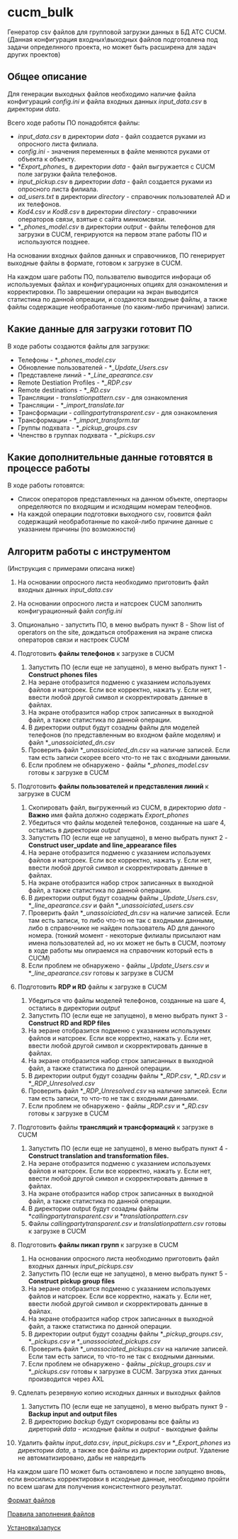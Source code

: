 # cucm_bulk
Генератор csv файлов для групповой загрузки данных в БД АТС CUCM.
(Данная конфигурация входных\выходных файлов подготовлена под задачи определнного проекта, но может быть расширена для задач других проектов)

## Общее описание

Для генерации выходных файлов необходимо наличие файла конфигураций *config.ini* и 
файла входных данных *input_data.csv* в директории *data*.

Всего ходе работы ПО понадобятся файлы:

 - *input_data.csv* в директории *data*  - файл создается руками из опросного листа филиала. 
 - *config.ini* - значения переменных в файле меняются руками от объекта к объекту.
 - **Export_phones_* в директории *data* - файл выгружается с CUCM поле загрузки файла телефонов.
 - *input_pickup.csv* в директории *data* - файл создается руками из опросного листа филиала.
 - *ad_users.txt* в директории *directory* - справочник пользователей AD и их телефонов.
 - *Kod4.csv* и *Kod8.csv* в директории *directory* - справочники операторов связи, взятые с сайта минкомсвязи. 
 - **_phones_model.csv* в директории *output* - файлы телефонов для загрузки в CUCM,
 генрируются на первом этапе работы ПО и используются позднее.
 
 На основании входных файлов данных и справочников, ПО генерирует выходные файлы в формате, 
 готовом к загрузке в CUCM.
 
 На каждом шаге работы ПО, пользвателю выводится инфораци об используемых файлах и конфигурационных опциях для 
 ознакомления и корректировки. По заврешении операции на экран выводится статистика по данной опреации, 
 и создаются выходные файлы, а также файлы содержащие необработанные (по каким-либо причинам) записи.
 
## Какие данные для загрузки готовит ПО
 
 В ходе работы создаются файлы для загрузки:
 
  - Телефоны  - **_phones_model.csv* 
  - Обновление пользователей - **_Update_Users.csv*
  - Представлене линий - **_Line_apearance.csv*
  - Remote Destiation Profiles - **_RDP.csv*
  - Remote destinations - **_RD.csv*
  - Трансляции - *translationpattern.csv* - для ознакомления
  - Трансляции - **_import_translate.tar*
  - Трансформации - *callingpartytransparent.csv* - для ознакомления
  - Трансформации - **_import_transform.tar*
  - Группы подхвата - **_pickup_groups.csv*
  - Членство в группах подхвата - **_pickups.csv*
  
## Какие дополнительные данные готовятся в процессе работы
 
 В ходе работы готовятся:
 
  - Список операторов представленных на данном объекте, опертаоры определяются по входящим и исходящим номерам телеофнов.
  - На каждой операции подготовки выходного csv, гоовится файл содержащий необработанные по какой-либо причине данные с указанием причины (по возможности)
  
## Алгоритм работы с инструментом
 
 (Инструкция с примерами описана ниже)
 1. На основании опросного листа необходимо приготовить файл входных данных *input_data.csv*
 1. На основании опросного листа и натсроек CUCM заполнить конфигурационный файл *config.ini*
 1. Опционально - запустить ПО, в меню выбрать пункт 8 - Show list of operators on the site, дождаться отображения на экране списка операторов связи и настроек CUCM
 1. Подготовить **файлы телефонов** к загрузке в CUCM 
    1. Запустить ПО (если еще не запущено), в меню выбрать пункт 1 - **Construct phones files**
    1. На эеране отобразится подменю с указанием используемх файлов и натсроек. Если все корректно, нажать y.  Если нет, ввести любой другой символ и скорректировать данные в файлах.
    1. На экране отобразится набор строк записанных в выходной файл, а также статистика по данной операции.
    1. В директории output будут созадны файлы для моделей телефонов (по представленным во входном файле моделям) и файл **_unassoiciated_dn.csv*
    1. Проверить файл **_unassoiciated_dn.csv* на наличие записей. Если там есть записи скорее всего что-то не так с входными данными.
    1. Если проблем не обнаружено - файлы **_phones_model.csv* готовы к загрузке в CUCM
    
    
 1. Подготовить **файлы пользователей и представления линий** к загрузке в CUCM
    1. Скопировать файл, выгруженный из CUCM, в директорию *data* - **Важно** имя файла должно содержать *Export_phones*
    1. Убедиться что файлы моделей телефонов, созданные на шаге 4, остались в директории *output*
    1. Запустить ПО (если еще не запущено), в меню выбрать пункт 2 - **Construct user_update and line_appearance files**
    1. На эеране отобразится подменю с указанием используемх файлов и натсроек. Если все корректно, нажать y.  Если нет, ввести любой другой символ и скорректировать данные в файлах.
    1. На экране отобразится набор строк записанных в выходной файл, а также статистика по данной операции.
    1. В директории output будут созадны файлы *_Update_Users.csv*, **_line_apearance.csv* и файл **_unassoiciated_users.csv*
    1. Проверить файл **_unassoiciated_dn.csv* на наличие записей. Если там есть записи, то либо что-то не так с входными данными, либо в справочнике не найден пользователь AD для данного номера. (тонкий момент - некоторые филиалы присылают нам имена пользователей ad, но их может не быть в CUCM, поэтому в ходе работы мы опираемся на справочник который есть в CUCM)
    1. Если проблем не обнаружено - файлы *_Update_Users.csv* и **_line_apearance.csv* готовы к загрузке в CUCM
 
 1. Подготовить **RDP и RD** файлы к загрузке в CUCM
    1. Убедиться что файлы моделей телефонов, созданные на шаге 4, остались в директории *output*
    1. Запустить ПО (если еще не запущено), в меню выбрать пункт 3 - **Construct RD and RDP files**
    1. На эеране отобразится подменю с указанием используемх файлов и натсроек. Если все корректно, нажать y.  Если нет, ввести любой другой символ и скорректировать данные в файлах.
    1. На экране отобразится набор строк записанных в выходной файл, а также статистика по данной операции.
    1. В директории output будут созадны файлы **_RDP.csv*, **_RD.csv* и **_RDP_Unresolved.csv*
    1. Проверить файл **_RDP_Unresolved.csv* на наличие записей. Если там есть записи, то что-то не так с входными данными.
    1. Если проблем не обнаружено - файлы *_RDP.csv* и **_RD.csv* готовы к загрузке в CUCM
 
 1. Подготовить файлы **трансляций и трансформаций** к загрузке в CUCM
    1. Запустить ПО (если еще не запущено), в меню выбрать пункт 4 - **Construct translation and transformation files.**
    1. На эеране отобразится подменю с указанием используемх файлов и натсроек. Если все корректно, нажать y.  Если нет, ввести любой другой символ и скорректировать данные в файлах.
    1. На экране отобразится набор строк записанных в выходной файл, а также статистика по данной операции.
    1. В директории output будут созадны файлы **callingpartytransparent.csv* и **translationpattern.csv* 
    1. Файлы *callingpartytransparent.csv* и *translationpattern.csv*  готовы к загрузке в CUCM
 
 1. Подготовить **файлы пикап групп** к загрузке в CUCM
    1. На основании опросного листа необходимо приготовить файл входных данных *input_pickups.csv*
    1. Запустить ПО (если еще не запущено), в меню выбрать пункт 5 - **Construct pickup group files**
    1. На эеране отобразится подменю с указанием используемх файлов и натсроек. Если все корректно, нажать y.  Если нет, ввести любой другой символ и скорректировать данные в файлах.
    1. На экране отобразится набор строк записанных в выходной файл, а также статистика по данной операции.
    1. В директории output будут созадны файлы **_pickup_groups.csv*, **_pickups.csv* и **_unassociated_pickups.csv*
    1. Проверить файл **_unassociated_pickups.csv* на наличие записей. Если там есть записи, то что-то не так с входными данными.
    1. Если проблем не обнаружено - файлы *_pickup_groups.csv* и **_pickups.csv* готовы к загрузке в CUCM. Загрузка этих данных производится через AXL
 
 1. Сдлелать резервную копию исходных данных и выходных файлов
    1. Запустить ПО (если еще не запущено), в меню выбрать пункт 9 - **Backup input and output files**
    1. В директорию *backup* будут скорированы все файлы из диреторий *data* - исходные файлы и *output* - выходные файлы  
 
 1. Удалить файлы *input_data.csv*, *input_pickups.csv* и **_Export_phones* из директории *data*, а также все файлы из директории *output*. Удаление не автоматизировано, дабы не навредить
 
 На каждом шаге ПО может быть остановлено и после запущено вновь, если вносились корректировки в исходные данные, необходимо пройти по всем шагам для получения консистентного результат. 
 
 [Формат файлов](./docs/file_format.md)
 
 [Правила заполнения файлов](./docs/file_input.md)
 
 [Установка\запуск](./docs/install.md)
 